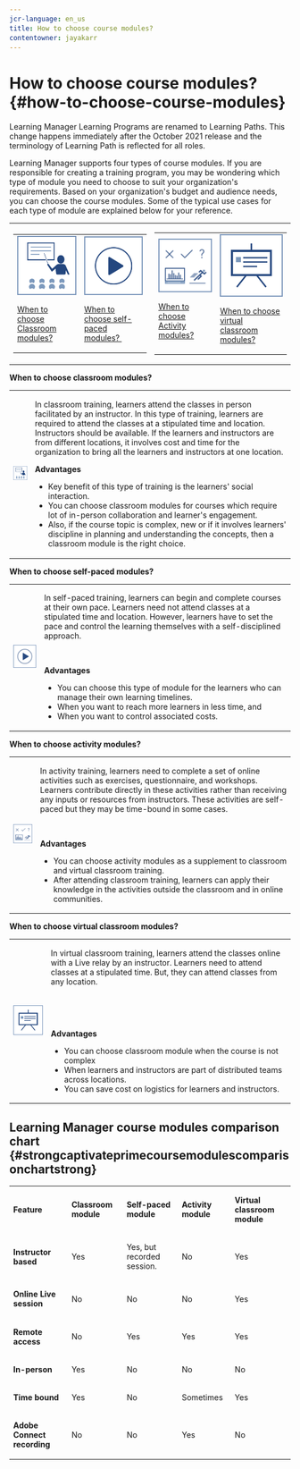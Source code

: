 ```yaml
---
jcr-language: en_us
title: How to choose course modules?
contentowner: jayakarr
---
```



# How to choose course modules? {#how-to-choose-course-modules}

Learning Manager&nbsp;Learning Programs&nbsp;are renamed to&nbsp;Learning Paths.&nbsp;This change happens immediately&nbsp;after the October 2021 release and&nbsp;the terminology of&nbsp;Learning Path&nbsp;is&nbsp;reflected for all roles.

Learning Manager supports four types of course modules. If you are responsible for creating a training program, you may be wondering which type of module you need to choose to suit your organization's requirements. Based on your organization's budget and audience needs, you can choose the course modules. Some of the typical use cases for each type of module are explained below for your reference.

<table> 
 <tbody>
  <tr> 
   <td> 
    <table> 
     <tbody>
      <tr> 
       <td> <img src="assets/classroom-module.png"><p><a href="how-to-choose-modules.md#main-pars_text_1432182659">When to choose Classroom modules?</a></p></td> 
       <td> <img src="assets/self-placed-module.png"><p><a href="how-to-choose-modules.md#main-pars_text_735062721">When to choose self-paced modules?&nbsp;</a></p></td> 
      </tr> 
     </tbody>
    </table></td> 
   <td> 
    <table> 
     <tbody>
      <tr> 
       <td> <img src="assets/activity.png"><p><a href="how-to-choose-modules.md#main-pars_text_1900017946">When to choose Activity modules?</a></p></td> 
       <td> <img src="assets/virtual-classroom.png"><p><a href="how-to-choose-modules.md#main-pars_text_112651927">When to choose virtual classroom modules?</a></p></td> 
      </tr> 
     </tbody>
    </table></td> 
  </tr> 
 </tbody>
</table>

**When to choose classroom modules?&nbsp;**

<table> 
 <tbody>
  <tr> 
   <td><img src="assets/classroom-module.png"></td> 
   <td><p>In classroom training, learners attend the classes in person facilitated by an instructor. In this type of training, learners are required to attend the classes at a stipulated time and location. Instructors should be available. If the learners and instructors are from different locations, it involves cost and time for the organization to bring all the learners and instructors at one location.</p> <p><strong>Advantages</strong></p> 
    <ul> 
     <li>Key benefit of this type of training is the learners' social interaction.&nbsp;</li> 
     <li>You can choose classroom modules for courses which require lot of in-person&nbsp;collaboration and learner's engagement.&nbsp;</li> 
     <li>Also, if the course topic is complex, new or if it involves learners' discipline in planning and understanding the concepts, then a classroom module is the right choice.</li> 
    </ul></td> 
  </tr> 
 </tbody>
</table>

**When to choose self-paced modules?&nbsp;**

<table> 
 <tbody>
  <tr> 
   <td><img src="assets/self-placed-module.png"></td> 
   <td><p>In self-paced training, learners can begin and complete courses at their own pace. Learners need not attend classes at a stipulated time and location. However, learners have to set the pace and control the learning themselves with a self-disciplined approach.</p> <p>&nbsp;</p> <p><strong>Advantages</strong></p> 
    <ul> 
     <li>You can choose this type of module for the learners who can manage their own learning timelines.&nbsp;</li> 
     <li>When you want to reach more learners in less time, and&nbsp;</li> 
     <li>When you want to control associated costs.</li> 
    </ul></td> 
  </tr> 
 </tbody>
</table>

**When to choose activity modules?**

<table> 
 <tbody>
  <tr> 
   <td><img src="assets/activity.png"></td> 
   <td><p>In activity training, learners need to complete a set of online activities such as exercises, questionnaire, and workshops. Learners contribute directly in these activities rather than receiving any inputs or resources from instructors. These activities are self-paced but they may be time-bound in some cases.</p> <p>&nbsp;</p> <p><strong>Advantages</strong></p> 
    <ul> 
     <li>You can choose activity modules as a supplement to classroom and virtual classroom training.</li> 
     <li>After attending classroom training, learners can apply their knowledge in the activities outside the classroom and in online communities.</li> 
    </ul></td> 
  </tr> 
 </tbody>
</table>

**When to choose virtual classroom modules?&nbsp;**

<table> 
 <tbody>
  <tr> 
   <td><img src="assets/virtual-classroom.png"></td> 
   <td><p>In virtual classroom training, learners attend the classes online with a Live relay by an instructor. Learners need to attend classes at a stipulated time. But, they can attend classes from any location.</p> <p>&nbsp;</p> <p>&nbsp;</p> <p><strong>Advantages</strong></p> 
    <ul> 
     <li>You can choose classroom module when the course is not complex</li> 
     <li>When learners and instructors are part of distributed teams across locations.&nbsp;</li> 
     <li>You can save cost on logistics for learners and instructors.</li> 
    </ul></td> 
  </tr> 
 </tbody>
</table>

## **Learning Manager course modules comparison chart** {#strongcaptivateprimecoursemodulescomparisonchartstrong}

<table> 
 <tbody>
  <tr> 
   <td><p><strong>Feature&nbsp;</strong></p></td> 
   <td><p><strong>Classroom module</strong></p></td> 
   <td><p><strong>Self-paced module</strong><br></p></td> 
   <td><p><strong>Activity module</strong></p></td> 
   <td><p><strong>Virtual classroom module</strong></p></td> 
  </tr> 
  <tr> 
   <td><p><strong>Instructor based</strong></p></td> 
   <td><p>Yes</p></td> 
   <td><p>Yes, but recorded session.&nbsp;</p></td> 
   <td><p>No</p></td> 
   <td><p>Yes</p></td> 
  </tr> 
  <tr> 
   <td><p><strong>Online Live session</strong></p></td> 
   <td><p>No</p></td> 
   <td><p>No</p></td> 
   <td><p>No</p></td> 
   <td><p>Yes</p></td> 
  </tr> 
  <tr> 
   <td><p><strong>Remote access</strong></p></td> 
   <td><p>No</p></td> 
   <td><p>Yes</p></td> 
   <td><p>Yes</p></td> 
   <td><p>Yes</p></td> 
  </tr> 
  <tr> 
   <td><p><strong>In-person</strong></p></td> 
   <td><p>Yes</p></td> 
   <td><p>No</p></td> 
   <td><p>No</p></td> 
   <td><p>No</p></td> 
  </tr> 
  <tr> 
   <td><p><strong>Time bound</strong></p></td> 
   <td><p>Yes</p></td> 
   <td><p>No</p></td> 
   <td><p>Sometimes</p></td> 
   <td><p>Yes</p></td> 
  </tr> 
  <tr> 
   <td><p><strong>Adobe Connect recording</strong></p></td> 
   <td><p>No</p></td> 
   <td><p>No</p></td> 
   <td><p>Yes</p></td> 
   <td><p>No</p></td> 
  </tr> 
 </tbody>
</table>

